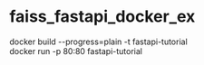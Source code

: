 # faiss_fastapi_docker_ex

docker build --progress=plain -t fastapi-tutorial  <br />
docker run -p 80:80  fastapi-tutorial
